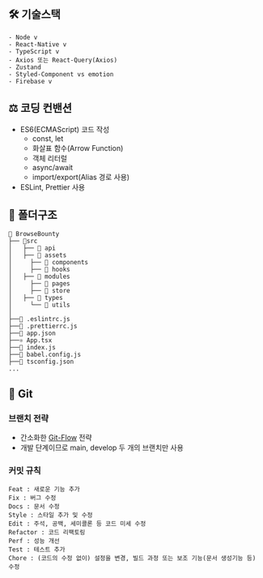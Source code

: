 ## 🛠️ 기술스택

```
- Node v
- React-Native v
- TypeScript v
- Axios 또는 React-Query(Axios)
- Zustand
- Styled-Component vs emotion
- Firebase v
```

## ⚖️ 코딩 컨밴션

- ES6(ECMAScript) 코드 작성
  - const, let
  - 화살표 함수(Arrow Function)
  - 객체 리터럴
  - async/await
  - import/export(Alias 경로 사용)
- ESLint, Prettier 사용

## 🌲 폴더구조

```
🦄 BrowseBounty
├── 📁src
│   ├── 📁 api
│   ├── 📁 assets
│	  ├── 📁 components
│	  ├── 📁 hooks
│   ├── 📁 modules
│	  ├── 📁 pages
│	  ├── 📁 store
│   ├── 📁 types
│	  └── 📁 utils
│
├──📄 .eslintrc.js
├──📄 .prettierrc.js
├──📄 app.json
├──⚛ App.tsx
├──📄 index.js
├──📄 babel.config.js
├──📄 tsconfig.json
...
```

## 📌 Git

### 브랜치 전략

- 간소화한 [Git-Flow](https://kku.dev/blog/f96895b7-e76e-4cac-b97e-ec00a5886ef5) 전략
- 개발 단계이므로 main, develop 두 개의 브랜치만 사용

### 커밋 규칙

```
Feat : 새로운 기능 추가
Fix : 버그 수정
Docs : 문서 수정
Style : 스타일 추가 및 수정
Edit : 주석, 공백, 세미콜론 등 코드 미세 수정
Refactor : 코드 리팩토링
Perf : 성능 개선
Test : 테스트 추가
Chore : (코드의 수정 없이) 설정을 변경, 빌드 과정 또는 보조 기능(문서 생성기능 등) 수정
```
